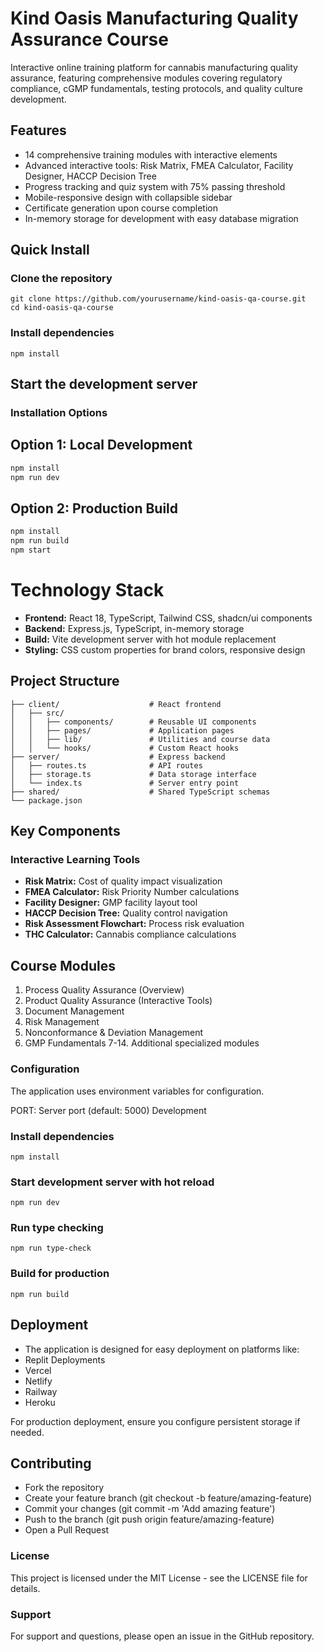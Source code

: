 # Kind Oasis Manufacturing Quality Assurance Course

Interactive online training platform for cannabis manufacturing quality assurance, featuring comprehensive modules covering regulatory compliance, cGMP fundamentals, testing protocols, and quality culture development.

## Features
- 14 comprehensive training modules with interactive elements
- Advanced interactive tools: Risk Matrix, FMEA Calculator, Facility Designer, HACCP Decision Tree
- Progress tracking and quiz system with 75% passing threshold
- Mobile-responsive design with collapsible sidebar
- Certificate generation upon course completion
- In-memory storage for development with easy database migration

## Quick Install

### Clone the repository
```
git clone https://github.com/yourusername/kind-oasis-qa-course.git
cd kind-oasis-qa-course
```

### Install dependencies
```
npm install
```

## Start the development server

### Installation Options

## Option 1: Local Development
```bash
npm install
npm run dev
```

## Option 2: Production Build
```bash
npm install
npm run build
npm start
```

# Technology Stack

- **Frontend:** React 18, TypeScript, Tailwind CSS, shadcn/ui components
- **Backend:** Express.js, TypeScript, in-memory storage
- **Build:** Vite development server with hot module replacement
- **Styling:** CSS custom properties for brand colors, responsive design

## Project Structure

```
├── client/                    # React frontend
│   ├── src/
│   │   ├── components/        # Reusable UI components
│   │   ├── pages/             # Application pages
│   │   ├── lib/               # Utilities and course data
│   │   └── hooks/             # Custom React hooks
├── server/                    # Express backend
│   ├── routes.ts              # API routes
│   ├── storage.ts             # Data storage interface
│   └── index.ts               # Server entry point
├── shared/                    # Shared TypeScript schemas
└── package.json
```

## Key Components

### Interactive Learning Tools

- **Risk Matrix:** Cost of quality impact visualization
- **FMEA Calculator:** Risk Priority Number calculations
- **Facility Designer:** GMP facility layout tool
- **HACCP Decision Tree:** Quality control navigation
- **Risk Assessment Flowchart:** Process risk evaluation
- **THC Calculator:** Cannabis compliance calculations

## Course Modules

1. Process Quality Assurance (Overview)
2. Product Quality Assurance (Interactive Tools)
3. Document Management
4. Risk Management
5. Nonconformance & Deviation Management
6. GMP Fundamentals
7-14. Additional specialized modules

### Configuration

The application uses environment variables for configuration.

PORT: Server port (default: 5000)
Development

### Install dependencies
```
npm install
```

### Start development server with hot reload
```
npm run dev
```

### Run type checking
```
npm run type-check
```

### Build for production
```
npm run build
```

## Deployment
- The application is designed for easy deployment on platforms like:
-   Replit Deployments
-   Vercel
-   Netlify
-   Railway
-   Heroku

For production deployment, ensure you configure persistent storage if needed.

## Contributing
- Fork the repository
-   Create your feature branch (git checkout -b feature/amazing-feature)
-   Commit your changes (git commit -m 'Add amazing feature')
-   Push to the branch (git push origin feature/amazing-feature)
-   Open a Pull Request

### License
This project is licensed under the MIT License - see the LICENSE file for details.

### Support
For support and questions, please open an issue in the GitHub repository.

